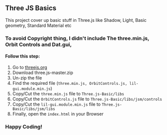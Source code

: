 ## Three JS Basics

This project cover up basic stuff in Three.js
like Shadow, Light, Basic geometry, Standard Material etc

### To avoid Copyright thing, I didn't include The three.min.js, Orbit Controls and Dat.gui,
#### Follow this step:

1. Go to [threejs.org](https://threejs.org)
2. Download three.js-master.zip
3. Un-zip the file
4. Find the required file (`three.min.js, OrbitControls.js, lil-gui.module.min.js`)
5. Copy/Cut the `three.min.js` file to `Three.js-Basic/libs`
6. Copy/Cut the `OrbitControls.js` file to `Three.js-Basic/libs/jsm/controls`
7. Copy/Cut the `lil-gui.module.min.js` file to `Three.js-Basic/libs/jsm/libs`
7. Finally, open the `index.html` in your Browser

### Happy Coding!
